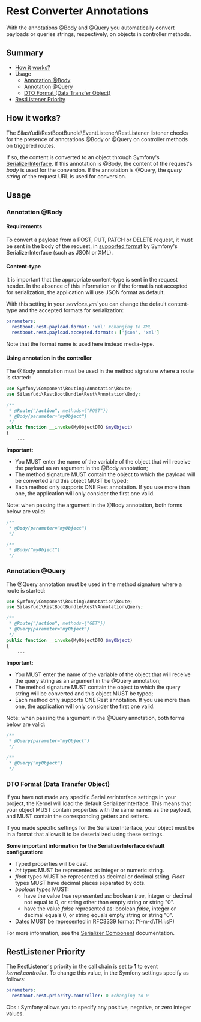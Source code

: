 # Rest Converter Annotations

With the annotations @Body and @Query you automatically convert payloads or queries strings,
respectively, on objects in controller methods.

## Summary

- [How it works?](#how-it-works)
- Usage
    - [Annotation @Body](#annotation-body)
    - [Annotation @Query](#annotation-query)
    - [DTO Format (Data Transfer Object)](#dto-format-data-transfer-object)
- [RestListener Priority](#restlistener-priority)

## How it works?

The SilasYudi\RestBootBundle\EventListener\RestListener listener checks for the presence of annotations
@Body or @Query on controller methods on triggered routes.

If so, the content is converted to an object through Symfony's [SerializerInterface](https://symfony.com/doc/current/components/serializer.html).
If this annotation is @Body, the content of the request's *body* is used for the conversion. If the annotation is @Query,
the *query string* of the request URL is used for conversion.

## Usage

### Annotation @Body

#### Requirements

To convert a payload from a POST, PUT, PATCH or DELETE request, it must be sent in the body of the request, 
in [supported format](https://symfony.com/doc/current/serializer.html#adding-normalizers-and-encoders) by Symfony's
SerializerInterface (such as JSON or XML).

#### Content-type

It is important that the appropriate content-type is sent in the request header.
In the absence of this information or if the format is not accepted for serialization,
the application will use JSON format as default.

With this setting in your *services.yml* you can change the default content-type and the accepted formats for serialization:

```yaml
parameters:
  restboot.rest.payload.format: 'xml' #changing to XML
  restboot.rest.payload.accepted.formats: ['json', 'xml']
```

Note that the format name is used here instead media-type.

#### Using annotation in the controller

The @Body annotation must be used in the method signature where a route is started:

```php
use Symfony\Component\Routing\Annotation\Route;
use SilasYudi\RestBootBundle\Rest\Annotation\Body;

/**
 * @Route("/action", methods={"POST"})
 * @Body(parameter="myObject") 
 */
public function __invoke(MyObjectDTO $myObject) 
{ 
    ...
```

**Important:**
- You MUST enter the name of the variable of the object that will receive the payload as an argument in the @Body annotation;
- The method signature MUST contain the object to which the payload will be converted and this object MUST be typed;
- Each method only supports ONE Rest annotation. If you use more than one, the application will only consider the first one valid.

Note: when passing the argument in the @Body annotation, both forms below are valid:

```php
/**
 * @Body(parameter="myObject") 
 */

/**
 * @Body("myObject") 
 */
```

### Annotation @Query

The @Query annotation must be used in the method signature where a route is started:

```php
use Symfony\Component\Routing\Annotation\Route;
use SilasYudi\RestBootBundle\Rest\Annotation\Query;

/**
 * @Route("/action", methods={"GET"})
 * @Query(parameter="myObject") 
 */
public function __invoke(MyObjectDTO $myObject) 
{ 
    ...
```

**Important:**
- You MUST enter the name of the variable of the object that will receive the query string as an argument in the @Query annotation;
- The method signature MUST contain the object to which the query string will be converted and this object MUST be typed;
- Each method only supports ONE Rest annotation. If you use more than one, the application will only consider the first one valid.

Note: when passing the argument in the @Query annotation, both forms below are valid:

```php
/**
 * @Query(parameter="myObject") 
 */

/**
 * @Query("myObject") 
 */
```

### DTO Format (Data Transfer Object)

If you have not made any specific SerializerInterface settings in your project, the Kernel will load the default SerializerInterface. 
This means that your object MUST contain properties with the same names as the payload, and MUST contain the corresponding getters and setters.

If you made specific settings for the SerializerInterface, your object must be in a format that allows it to be deserialized using these settings.

**Some important information for the SerializerInterface default configuration:**
- Typed properties will be cast.
- *int* types MUST be represented as integer or numeric string.
- *float* types MUST be represented as decimal or decimal string. *Float* types MUST have decimal places separated by dots.
- *boolean* types MUST:
    - have the value *true* represented as: boolean *true*, integer or decimal not equal to 0, or string other than empty string or string "0".
    - have the value *false* represented as: boolean *false*, integer or decimal equals 0, or string equals empty string or string "0".
- Dates MUST be represented in RFC3339 format (Y-m-d\TH:i:sP)

For more information, see the  [Serializer Component](https://symfony.com/doc/current/components/serializer.html) documentation.

## RestListener Priority

The RestListener's priority in the call chain is set to **1** to event *kernel.controller*.
To change this value, in the Symfony settings specify as follows:

```yaml
parameters:
  restboot.rest.priority.controller: 0 #changing to 0
```

Obs.: Symfony allows you to specify any positive, negative, or zero integer values.
